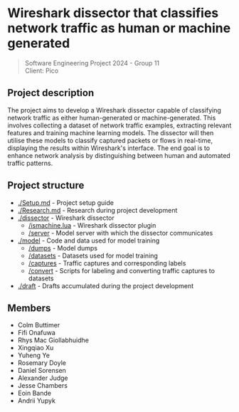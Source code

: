 # Wireshark dissector that classifies network traffic as human or machine generated

> Software Engineering Project 2024 - Group 11 \
> Client: Pico

## Project description

The project aims to develop a Wireshark dissector capable of classifying network traffic as either human-generated or machine-generated.
This involves collecting a dataset of network traffic examples, extracting relevant features and training machine learning models.
The dissector will then utilise these models to classify captured packets or flows in real-time, displaying the results within Wireshark's interface.
The end goal is to enhance network analysis by distinguishing between human and automated traffic patterns.

## Project structure

- [./Setup.md](./Setup.md) - Project setup guide
- [./Research.md](./Research.md) - Research during project development
- [./dissector](./dissector) - Wireshark dissector
  - [/ismachine.lua](./dissector/ismachine.lua) - Wireshark dissector plugin
  - [/server](./dissector/server) - Model server with which the dissector communicates
- [./model](./model) - Code and data used for model training
  - [/dumps](./model/convert) - Model dumps
  - [/datasets](./model/datasets) - Datasets used for model training
  - [/captures](./model/captures) - Traffic captures and corresponding labels
  - [/convert](./model/convert) - Scripts for labeling and converting traffic captures to datasets
- [./draft](./draft) - Drafts accumulated during the project development

## Members

- Colm Buttimer
- Fifi Onafuwa
- Rhys Mac Giollabhuidhe
- Xingqiao Xu
- Yuheng Ye
- Rosemary Doyle
- Daniel Sorensen
- Alexander Judge
- Jesse Chambers
- Eoin Bande
- Andrii Yupyk
